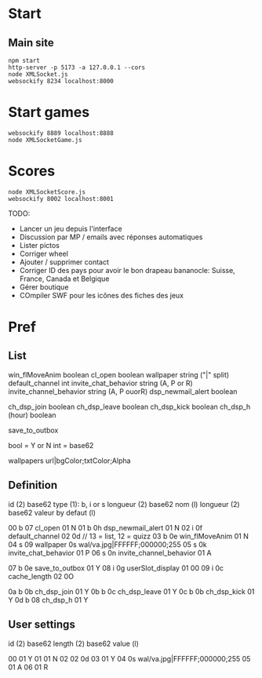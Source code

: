 # Start

## Main site
```shell
npm start
http-server -p 5173 -a 127.0.0.1 --cors
node XMLSocket.js
websockify 8234 localhost:8000
```

# Start games
```shell
websockify 8889 localhost:8888
node XMLSocketGame.js
```

# Scores

```shell
node XMLSocketScore.js
websockify 8002 localhost:8001
```

TODO:

* Lancer un jeu depuis l'interface
* Discussion par MP / emails avec réponses automatiques
* Lister pictos
* Corriger wheel
* Ajouter / supprimer contact
* Corriger ID des pays pour avoir le bon drapeau bananocle: Suisse, France, Canada et Belgique
* Gérer boutique
* COmpiler SWF pour les icônes des fiches des jeux

# Pref

## List

win_flMoveAnim boolean
cl_open boolean
wallpaper string ("|" split)
default_channel int
invite_chat_behavior string (A, P or R)
invite_channel_behavior string (A, P ouorR)
dsp_newmail_alert boolean

ch_dsp_join boolean
ch_dsp_leave boolean
ch_dsp_kick boolean
ch_dsp_h (hour) boolean

save_to_outbox

bool = Y or N
int = base62

wallpapers url|bgColor;txtColor;Alpha

## Definition

id (2) base62
type (1): b, i or s
longueur (2) base62
nom (l)
longueur (2) base62
valeur by defaut (l)

00 b 07 cl_open 01 N
01 b 0h dsp_newmail_alert 01 N
02 i 0f default_channel 02 0d // 13 = list, 12 = quizz
03 b 0e win_flMoveAnim 01 N
04 s 09 wallpaper 0s wal/va.jpg|FFFFFF;000000;255
05 s 0k invite_chat_behavior 01 P
06 s 0n invite_channel_behavior 01 A

07 b 0e save_to_outbox 01 Y
08 i 0g userSlot_display 01 00
09 i 0c cache_length 02 0O

0a b 0b ch_dsp_join 01 Y
0b b 0c ch_dsp_leave 01 Y
0c b 0b ch_dsp_kick 01 Y
0d b 08 ch_dsp_h 01 Y

## User settings

id (2) base62
length (2) base62
value (l)

00 01 Y
01 01 N
02 02 0d
03 01 Y
04 0s wal/va.jpg|FFFFFF;000000;255
05 01 A
06 01 R

